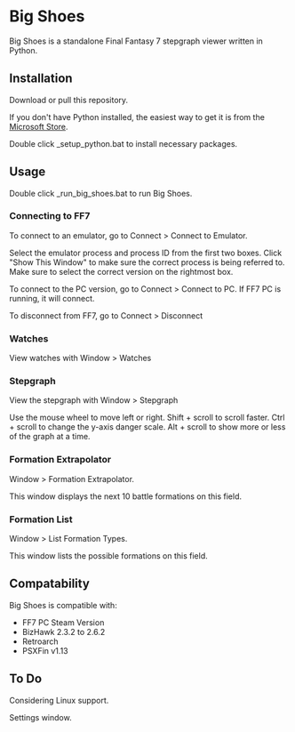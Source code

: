 # Big Shoes

Big Shoes is a standalone Final Fantasy 7 stepgraph viewer written in Python.

## Installation

Download or pull this repository.

If you don't have Python installed, the easiest way to get it is from the [Microsoft Store](https://www.microsoft.com/en-us/p/python-310/9pjpw5ldxlz5).

Double click _setup_python.bat to install necessary packages.

## Usage

Double click _run_big_shoes.bat to run Big Shoes.

### Connecting to FF7

To connect to an emulator, go to Connect > Connect to Emulator.

Select the emulator process and process ID from the first two boxes. Click "Show This Window" to make sure the correct process is being referred to. Make sure to select the correct version on the rightmost box.

To connect to the PC version, go to Connect > Connect to PC. If FF7 PC is running, it will connect.

To disconnect from FF7, go to Connect > Disconnect

### Watches

View watches with Window > Watches

### Stepgraph

View the stepgraph with Window > Stepgraph

Use the mouse wheel to move left or right. Shift + scroll to scroll faster. Ctrl + scroll to change the y-axis danger scale. Alt + scroll to show more or less of the graph at a time.
### Formation Extrapolator

Window > Formation Extrapolator.

This window displays the next 10 battle formations on this field.

### Formation List

Window > List Formation Types.

This window lists the possible formations on this field.

## Compatability

Big Shoes is compatible with:

- FF7 PC Steam Version
- BizHawk 2.3.2 to 2.6.2
- Retroarch
- PSXFin v1.13

## To Do

Considering Linux support.

Settings window.